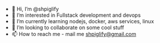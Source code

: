 - 👋 Hi, I’m @shpiglify
- 👀 I’m interested in Fullstack development and devops
- 🌱 I’m currently learning nodejs, docker, aws services, linux
- 💞️ I’m looking to collaborate on some cool stuff
- 📫 How to reach me  -  mail me shpiglify@gmail.com

<!---
shpiglify/shpiglify is a ✨ special ✨ repository because its `README.md` (this file) appears on your GitHub profile.
You can click the Preview link to take a look at your changes.
--->
